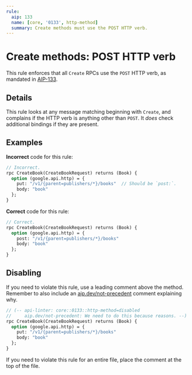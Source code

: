 ```yaml
---
rule:
  aip: 133
  name: [core, '0133', http-method]
  summary: Create methods must use the POST HTTP verb.
---
```


# Create methods: POST HTTP verb

This rule enforces that all `Create` RPCs use the `POST` HTTP verb, as mandated
in [AIP-133][].

## Details

This rule looks at any message matching beginning with `Create`, and complains
if the HTTP verb is anything other than `POST`. It _does_ check additional
bindings if they are present.

## Examples

**Incorrect** code for this rule:

```proto
// Incorrect.
rpc CreateBook(CreateBookRequest) returns (Book) {
  option (google.api.http) = {
    put: "/v1/{parent=publishers/*}/books"  // Should be `post:`.
    body: "book"
  };
}
```

**Correct** code for this rule:

```proto
// Correct.
rpc CreateBook(CreateBookRequest) returns (Book) {
  option (google.api.http) = {
    post: "/v1/{parent=publishers/*}/books"
    body: "book"
  };
}
```

## Disabling

If you need to violate this rule, use a leading comment above the method.
Remember to also include an [aip.dev/not-precedent][] comment explaining why.

```proto
// (-- api-linter: core::0133::http-method=disabled
//     aip.dev/not-precedent: We need to do this because reasons. --)
rpc CreateBook(CreateBookRequest) returns (Book) {
  option (google.api.http) = {
    put: "/v1/{parent=publishers/*}/books"
    body: "book"
  };
}
```

If you need to violate this rule for an entire file, place the comment at the
top of the file.

[aip-133]: https://aip.dev/133
[aip.dev/not-precedent]: https://aip.dev/not-precedent

